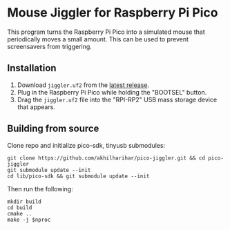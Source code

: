 Mouse Jiggler for Raspberry Pi Pico
===================================

This program turns the Raspberry Pi Pico into a simulated mouse that periodically moves a small amount. This can be used to prevent screensavers from triggering.

Installation
------------

1. Download `jiggler.uf2` from the [latest release](https://github.com/argilo/pico-jiggler/releases/latest).
2. Plug in the Raspberry Pi Pico while holding the "BOOTSEL" button.
3. Drag the `jiggler.uf2` file into the "RPI-RP2" USB mass storage device that appears.

Building from source
--------------------

Clone repo and initialize pico-sdk, tinyusb submodules:
```
git clone https://github.com/akhilharihar/pico-jiggler.git && cd pico-jiggler
git submodule update --init
cd lib/pico-sdk && git submodule update --init
```

Then run the following:

```
mkdir build
cd build
cmake ..
make -j $nproc
```
